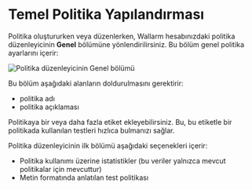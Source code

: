 [img-tab-general]:        ../../../images/fast/operations/common/test-policy/policy-editor/tab-general.png

# Temel Politika Yapılandırması

Politika oluştururken veya düzenlerken, Wallarm hesabınızdaki politika düzenleyicinin **Genel** bölümüne yönlendirilirsiniz. Bu bölüm genel politika ayarlarını içerir:

![Politika düzenleyicinin Genel bölümü][img-tab-general]

Bu bölüm aşağıdaki alanların doldurulmasını gerektirir:

* politika adı
* politika açıklaması

Politikaya bir veya daha fazla etiket ekleyebilirsiniz. Bu, bu etiketle bir politikada kullanılan testleri hızlıca bulmanızı sağlar.

Politika düzenleyicinin ilk bölümü aşağıdaki seçenekleri içerir:

* Politika kullanımı üzerine istatistikler (bu veriler yalnızca mevcut politikalar için mevcuttur)
* Metin formatında anlatılan test politikası